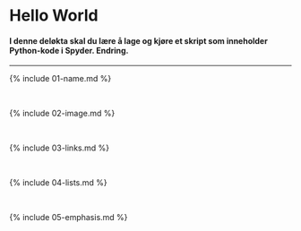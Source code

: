 # Hello World
#### I denne deløkta skal du lære å lage og kjøre et skript som inneholder Python-kode i Spyder. Endring.
---

{% include 01-name.md %}

<br>

{% include 02-image.md %}

<br>

{% include 03-links.md %}

<br>

{% include 04-lists.md %}

<br>

{% include 05-emphasis.md %}
